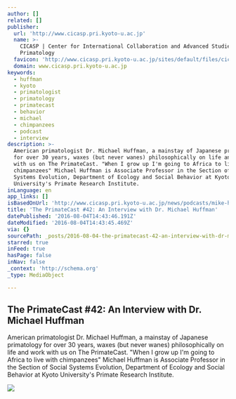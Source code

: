 ```yaml
---
author: []
related: []
publisher:
  url: 'http://www.cicasp.pri.kyoto-u.ac.jp'
  name: >-
    CICASP | Center for International Collaboration and Advanced Studies in
    Primatology
  favicon: 'http://www.cicasp.pri.kyoto-u.ac.jp/sites/default/files/cicasp_favicon.ico'
  domain: www.cicasp.pri.kyoto-u.ac.jp
keywords:
  - huffman
  - kyoto
  - primatologist
  - primatology
  - primatecast
  - behavior
  - michael
  - chimpanzees
  - podcast
  - interview
description: >-
  American primatologist Dr. Michael Huffman, a mainstay of Japanese primatology
  for over 30 years, waxes (but never wanes) philosophically on life and work
  with us on The PrimateCast. "When I grow up I'm going to Africa to live with
  chimpanzees" Michael Huffman is Associate Professor in the Section of Social
  Systems Evolution, Department of Ecology and Social Behavior at Kyoto
  University's Primate Research Institute.
inLanguage: en
app_links: []
isBasedOnUrl: 'http://www.cicasp.pri.kyoto-u.ac.jp/news/podcasts/mike-huffman'
title: 'The PrimateCast #42: An Interview with Dr. Michael Huffman'
datePublished: '2016-08-04T14:43:46.191Z'
dateModified: '2016-08-04T14:43:45.469Z'
via: {}
sourcePath: _posts/2016-08-04-the-primatecast-42-an-interview-with-dr-michael-huffman.md
starred: true
inFeed: true
hasPage: false
inNav: false
_context: 'http://schema.org'
_type: MediaObject

---
```

<article style=""><h1>The PrimateCast #42: An Interview with Dr. Michael Huffman</h1><p>American primatologist Dr. Michael Huffman, a mainstay of Japanese primatology for over 30 years, waxes (but never wanes) philosophically on life and work with us on The PrimateCast. "When I grow up I'm going to Africa to live with chimpanzees" Michael Huffman is Associate Professor in the Section of Social Systems Evolution, Department of Ecology and Social Behavior at Kyoto University's Primate Research Institute.</p><img src="http://www.cicasp.pri.kyoto-u.ac.jp/sites/default/files/news/becoming_a_monkey_ss_4_0.jpg" /></article>